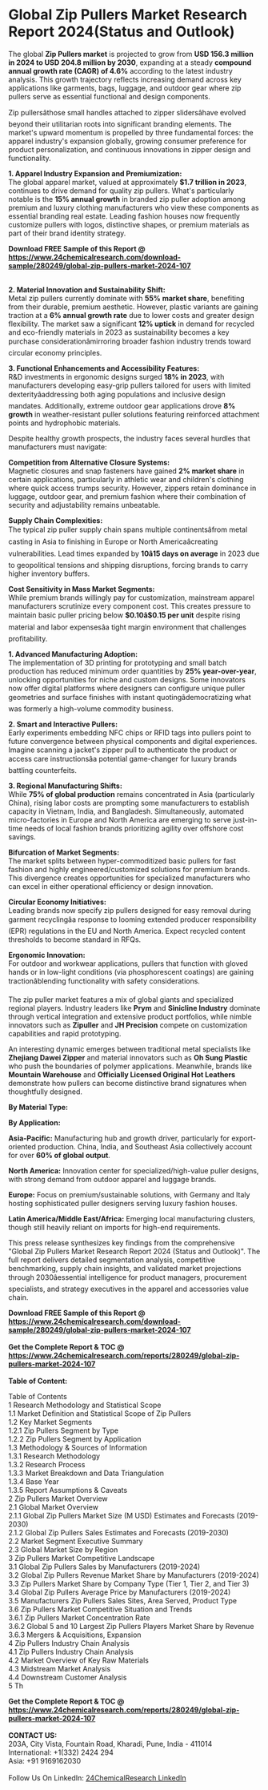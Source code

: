 <h1>Global Zip Pullers Market Research Report 2024(Status and Outlook)</h1><p>The global <strong>Zip Pullers market</strong> is projected to grow from <strong>USD 156.3 million in 2024 to USD 204.8 million by 2030</strong>, expanding at a steady <strong>compound annual growth rate (CAGR) of 4.6%</strong> according to the latest industry analysis. This growth trajectory reflects increasing demand across key applications like garments, bags, luggage, and outdoor gear where zip pullers serve as essential functional and design components.</p><p>Zip pullersâthose small handles attached to zipper slidersâhave evolved beyond their utilitarian roots into significant branding elements. The market's upward momentum is propelled by three fundamental forces: the apparel industry's expansion globally, growing consumer preference for product personalization, and continuous innovations in zipper design and functionality.</p><p><strong>1. Apparel Industry Expansion and Premiumization:</strong><br>
The global apparel market, valued at approximately <strong>$1.7 trillion in 2023</strong>, continues to drive demand for quality zip pullers. What's particularly notable is the <strong>15% annual growth</strong> in branded zip puller adoption among premium and luxury clothing manufacturers who view these components as essential branding real estate. Leading fashion houses now frequently customize pullers with logos, distinctive shapes, or premium materials as part of their brand identity strategy.</p><div><b>Download FREE Sample of this Report @ 
            <a href="https://www.24chemicalresearch.com/download-sample/280249/global-zip-pullers-market-2024-107">
            https://www.24chemicalresearch.com/download-sample/280249/global-zip-pullers-market-2024-107</a></b></div><br><p><strong>2. Material Innovation and Sustainability Shift:</strong><br>
Metal zip pullers currently dominate with <strong>55% market share</strong>, benefiting from their durable, premium aesthetic. However, plastic variants are gaining traction at a <strong>6% annual growth rate</strong> due to lower costs and greater design flexibility. The market saw a significant <strong>12% uptick</strong> in demand for recycled and eco-friendly materials in 2023 as sustainability becomes a key purchase considerationâmirroring broader fashion industry trends toward circular economy principles.</p><p><strong>3. Functional Enhancements and Accessibility Features:</strong><br>
R&amp;D investments in ergonomic designs surged <strong>18% in 2023</strong>, with manufacturers developing easy-grip pullers tailored for users with limited dexterityâaddressing both aging populations and inclusive design mandates. Additionally, extreme outdoor gear applications drove <strong>8% growth</strong> in weather-resistant puller solutions featuring reinforced attachment points and hydrophobic materials.</p><p>Despite healthy growth prospects, the industry faces several hurdles that manufacturers must navigate:</p><p><strong>Competition from Alternative Closure Systems:</strong><br>
	Magnetic closures and snap fasteners have gained <strong>2% market share</strong> in certain applications, particularly in athletic wear and children's clothing where quick access trumps security. However, zippers retain dominance in luggage, outdoor gear, and premium fashion where their combination of security and adjustability remains unbeatable.</p><p><strong>Supply Chain Complexities:</strong><br>
	The typical zip puller supply chain spans multiple continentsâfrom metal casting in Asia to finishing in Europe or North Americaâcreating vulnerabilities. Lead times expanded by <strong>10â15 days on average</strong> in 2023 due to geopolitical tensions and shipping disruptions, forcing brands to carry higher inventory buffers.</p><p><strong>Cost Sensitivity in Mass Market Segments:</strong><br>
	While premium brands willingly pay for customization, mainstream apparel manufacturers scrutinize every component cost. This creates pressure to maintain basic puller pricing below <strong>$0.10â$0.15 per unit</strong> despite rising material and labor expensesâa tight margin environment that challenges profitability.</p><p><strong>1. Advanced Manufacturing Adoption:</strong><br>
The implementation of 3D printing for prototyping and small batch production has reduced minimum order quantities by <strong>25% year-over-year</strong>, unlocking opportunities for niche and custom designs. Some innovators now offer digital platforms where designers can configure unique puller geometries and surface finishes with instant quotingâdemocratizing what was formerly a high-volume commodity business.</p><p><strong>2. Smart and Interactive Pullers:</strong><br>
Early experiments embedding NFC chips or RFID tags into pullers point to future convergence between physical components and digital experiences. Imagine scanning a jacket's zipper pull to authenticate the product or access care instructionsâa potential game-changer for luxury brands battling counterfeits.</p><p><strong>3. Regional Manufacturing Shifts:</strong><br>
While <strong>75% of global production</strong> remains concentrated in Asia (particularly China), rising labor costs are prompting some manufacturers to establish capacity in Vietnam, India, and Bangladesh. Simultaneously, automated micro-factories in Europe and North America are emerging to serve just-in-time needs of local fashion brands prioritizing agility over offshore cost savings.</p><p><strong>Bifurcation of Market Segments:</strong><br>
	The market splits between hyper-commoditized basic pullers for fast fashion and highly engineered/customized solutions for premium brands. This divergence creates opportunities for specialized manufacturers who can excel in either operational efficiency or design innovation.</p><p><strong>Circular Economy Initiatives:</strong><br>
	Leading brands now specify zip pullers designed for easy removal during garment recyclingâa response to looming extended producer responsibility (EPR) regulations in the EU and North America. Expect recycled content thresholds to become standard in RFQs.</p><p><strong>Ergonomic Innovation:</strong><br>
	For outdoor and workwear applications, pullers that function with gloved hands or in low-light conditions (via phosphorescent coatings) are gaining tractionâblending functionality with safety considerations.</p><p>The zip puller market features a mix of global giants and specialized regional players. Industry leaders like <strong>Prym</strong> and <strong>Sinicline Industry</strong> dominate through vertical integration and extensive product portfolios, while nimble innovators such as <strong>Zipuller</strong> and <strong>JH Precision</strong> compete on customization capabilities and rapid prototyping.</p><p>An interesting dynamic emerges between traditional metal specialists like <strong>Zhejiang Dawei Zipper</strong> and material innovators such as <strong>Oh Sung Plastic</strong> who push the boundaries of polymer applications. Meanwhile, brands like <strong>Mountain Warehouse</strong> and <strong>Officially Licensed Original Hot Leathers</strong> demonstrate how pullers can become distinctive brand signatures when thoughtfully designed.</p><p><strong>By Material Type:</strong></p><p><strong>By Application:</strong></p><p><strong>Asia-Pacific:</strong> Manufacturing hub and growth driver, particularly for export-oriented production. China, India, and Southeast Asia collectively account for over <strong>60% of global output</strong>.</p><p><strong>North America:</strong> Innovation center for specialized/high-value puller designs, with strong demand from outdoor apparel and luggage brands.</p><p><strong>Europe:</strong> Focus on premium/sustainable solutions, with Germany and Italy hosting sophisticated puller designers serving luxury fashion houses.</p><p><strong>Latin America/Middle East/Africa:</strong> Emerging local manufacturing clusters, though still heavily reliant on imports for high-end requirements.</p><p>This press release synthesizes key findings from the comprehensive "Global Zip Pullers Market Research Report 2024 (Status and Outlook)". The full report delivers detailed segmentation analysis, competitive benchmarking, supply chain insights, and validated market projections through 2030âessential intelligence for product managers, procurement specialists, and strategy executives in the apparel and accessories value chain.</p><div><b>Download FREE Sample of this Report @ 
            <a href="https://www.24chemicalresearch.com/download-sample/280249/global-zip-pullers-market-2024-107">
            https://www.24chemicalresearch.com/download-sample/280249/global-zip-pullers-market-2024-107</a></b></div><br><div><b>Get the Complete Report & TOC @ 
            <a href="https://www.24chemicalresearch.com/reports/280249/global-zip-pullers-market-2024-107">
            https://www.24chemicalresearch.com/reports/280249/global-zip-pullers-market-2024-107</a></b></div><br>
            <b>Table of Content:</b><p>Table of Contents<br />
 1 Research Methodology and Statistical Scope<br />
 1.1 Market Definition and Statistical Scope of Zip Pullers<br />
 1.2 Key Market Segments<br />
 1.2.1 Zip Pullers Segment by Type<br />
 1.2.2 Zip Pullers Segment by Application<br />
 1.3 Methodology & Sources of Information<br />
 1.3.1 Research Methodology<br />
 1.3.2 Research Process<br />
 1.3.3 Market Breakdown and Data Triangulation<br />
 1.3.4 Base Year<br />
 1.3.5 Report Assumptions & Caveats<br />
 2 Zip Pullers Market Overview<br />
 2.1 Global Market Overview<br />
 2.1.1 Global Zip Pullers Market Size (M USD) Estimates and Forecasts (2019-2030)<br />
 2.1.2 Global Zip Pullers Sales Estimates and Forecasts (2019-2030)<br />
 2.2 Market Segment Executive Summary<br />
 2.3 Global Market Size by Region<br />
 3 Zip Pullers Market Competitive Landscape<br />
 3.1 Global Zip Pullers Sales by Manufacturers (2019-2024)<br />
 3.2 Global Zip Pullers Revenue Market Share by Manufacturers (2019-2024)<br />
 3.3 Zip Pullers Market Share by Company Type (Tier 1, Tier 2, and Tier 3)<br />
 3.4 Global Zip Pullers Average Price by Manufacturers (2019-2024)<br />
 3.5 Manufacturers Zip Pullers Sales Sites, Area Served, Product Type<br />
 3.6 Zip Pullers Market Competitive Situation and Trends<br />
 3.6.1 Zip Pullers Market Concentration Rate<br />
 3.6.2 Global 5 and 10 Largest Zip Pullers Players Market Share by Revenue<br />
 3.6.3 Mergers & Acquisitions, Expansion<br />
 4 Zip Pullers Industry Chain Analysis<br />
 4.1 Zip Pullers Industry Chain Analysis<br />
 4.2 Market Overview of Key Raw Materials<br />
 4.3 Midstream Market Analysis<br />
 4.4 Downstream Customer Analysis<br />
 5 Th</p><div><b>Get the Complete Report & TOC @ 
            <a href="https://www.24chemicalresearch.com/reports/280249/global-zip-pullers-market-2024-107">
            https://www.24chemicalresearch.com/reports/280249/global-zip-pullers-market-2024-107</a></b></div><br><b>CONTACT US:</b><br>
            203A, City Vista, Fountain Road, Kharadi, Pune, India - 411014<br>
            International: +1(332) 2424 294<br>
            Asia: +91 9169162030 <br><br>
            Follow Us On LinkedIn: <a href="https://www.linkedin.com/company/24chemicalresearch/">24ChemicalResearch LinkedIn</a>